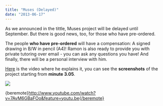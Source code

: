 ```yaml
---
title: "Muses (Delayed)"
date: "2013-06-17"
---
```


As we announced in the tittle, Muses project will be delayed until September. But there is good news, too, for those who have pre-ordered.

The people **who have pre-ordered** will have a compensation: A signed drawing in B/W in pencil (A4)! Ramon is also ready to provide you with private tutoring over email - you can ask any questions you have! And finally, there will be a personal interview with him.

[Here](http://www.youtube.com/watch?v=7AvM6GBaFOo&feature=youtu.be) is the video where he explains it, you can see the **screenshots** of the project starting from **minute 3.05**.

![](/images/posts/2013/intro-screen-_intro.jpg)

{beremote}http://www.youtube.com/watch?v=7AvM6GBaFOo&feature=youtu.be{/beremote}
